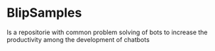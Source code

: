 # BlipSamples
Is a repositorie with common problem solving of bots to increase the productivity among the development of chatbots
